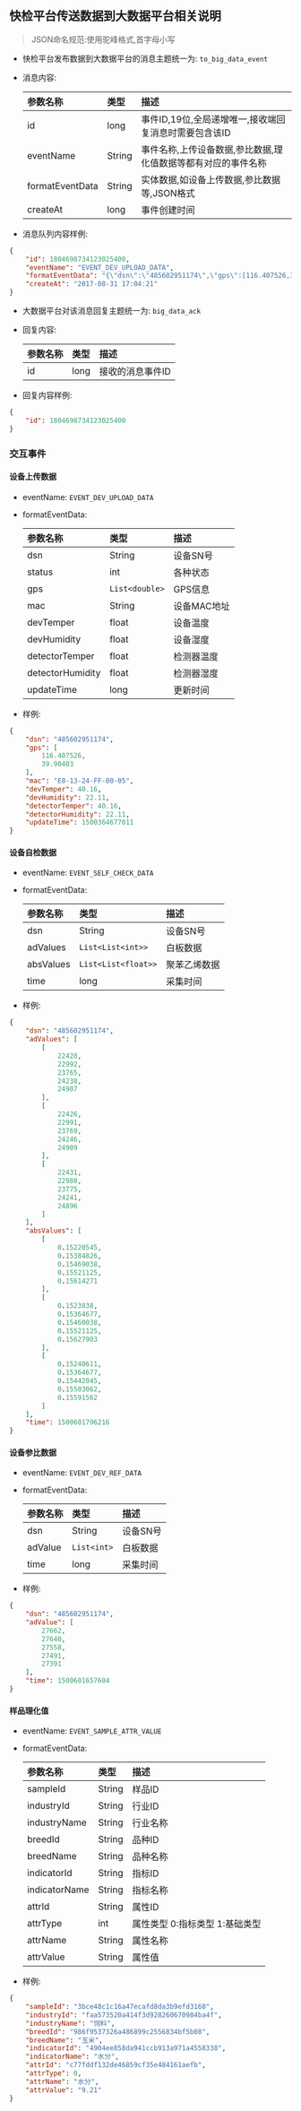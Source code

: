 ## 快检平台传送数据到大数据平台相关说明

> JSON命名规范:使用驼峰格式,首字母小写

- 快检平台发布数据到大数据平台的消息主题统一为: `to_big_data_event`
- 消息内容:

    |参数名称         |类型      |描述       |
    |:-------------|:-------------|:-------------|
    |id            |long    |事件ID,19位,全局递增唯一,接收端回复消息时需要包含该ID|
    |eventName    | String|事件名称,上传设备数据,参比数据,理化值数据等都有对应的事件名称|
    |formatEventData    |String|实体数据,如设备上传数据,参比数据等,JSON格式|
    |createAt     |long     |事件创建时间|


- 消息队列内容样例:

```json
{
    "id": 1804698734123025400, 
    "eventName": "EVENT_DEV_UPLOAD_DATA", 
    "formatEventData": "{\"dsn\":\"485602951174\",\"gps\":[116.407526,39.90403],\"mac\":\"E8-13-24-FF-00-05\",\"devTemper\":40.16,\"devHumidity\":22.11,\"detectorTemper\":40.16,\"detectorHumidity\":22.11,\"updateTime\":1500364677011}", 
    "createAt": "2017-08-31 17:04:21"
}
```

- 大数据平台对该消息回复主题统一为: `big_data_ack`
- 回复内容:
    
    |参数名称         |类型      |描述       |
    |:-------------|:-------------|:-------------|
    |id            |long    |接收的消息事件ID|

- 回复内容样例:

```json
{
    "id": 1804698734123025400
}    
```
###  交互事件

#### 设备上传数据

- eventName: `EVENT_DEV_UPLOAD_DATA`
- formatEventData:

    |参数名称         |类型      |描述       |
    |:-------------|:-------------|:-------------|
    |dsn	|String	|设备SN号	|
    |status	|int	|各种状态	|
    |gps	|`List<double>`	|GPS信息	|
    |mac	|String	|设备MAC地址	|
    |devTemper	|float	|设备温度	|
    |devHumidity	|float	|设备湿度	|
    |detectorTemper	|float	|检测器温度	|
    |detectorHumidity	|float	|检测器湿度	|
    |updateTime	|long	|更新时间	|

- 样例:
```json
{
    "dsn": "485602951174", 
    "gps": [
        116.407526, 
        39.90403
    ], 
    "mac": "E8-13-24-FF-00-05", 
    "devTemper": 40.16, 
    "devHumidity": 22.11, 
    "detectorTemper": 40.16, 
    "detectorHumidity": 22.11, 
    "updateTime": 1500364677011
}

```
#### 设备自检数据
- eventName: `EVENT_SELF_CHECK_DATA`
- formatEventData:

    |参数名称         |类型      |描述       |
    |:-------------|:-------------|:-------------|
    |dsn	|String	|设备SN号	|
    |adValues	|`List<List<int>>`	|白板数据	|
    |absValues	|`List<List<float>>`	|聚苯乙烯数据	|
    |time	|long	|采集时间	|

- 样例:

```json
{
    "dsn": "485602951174", 
    "adValues": [
        [
            22428, 
            22992, 
            23765, 
            24238, 
            24907
        ], 
        [
            22426, 
            22991, 
            23769, 
            24246, 
            24909
        ], 
        [
            22431, 
            22988, 
            23775, 
            24241, 
            24896
        ]
    ], 
    "absValues": [
        [
            0.15220545, 
            0.15384826, 
            0.15469038, 
            0.15521125, 
            0.15614271
        ], 
        [
            0.1523838, 
            0.15364677, 
            0.15460038, 
            0.15521125, 
            0.15627903
        ], 
        [
            0.15240611, 
            0.15364677, 
            0.15442045, 
            0.15503062, 
            0.15591562
        ]
    ], 
    "time": 1500601796216
}

```
#### 设备参比数据

- eventName: `EVENT_DEV_REF_DATA`
- formatEventData:

    |参数名称         |类型      |描述       |
    |:-------------|:-------------|:-------------|
    |dsn	|String	|设备SN号	|
    |adValue	|`List<int>`	|白板数据	|
    |time	|long	|采集时间	|

- 样例:

```json
{
    "dsn": "485602951174", 
    "adValue": [
        27662, 
        27640, 
        27558, 
        27491, 
        27391
    ], 
    "time": 1500601657604
}

```


#### 样品理化值

- eventName: `EVENT_SAMPLE_ATTR_VALUE`
- formatEventData:

    |参数名称         |类型      |描述       |
    |:-------------|:-------------|:-------------|
    |sampleId	|String	|样品ID	|
    |industryId	|String	|行业ID	|
    |industryName	|String	|行业名称	|
    |breedId	|String	|品种ID	|
    |breedName	|String	|品种名称	|
    |indicatorId	|String	|指标ID	|
    |indicatorName	|String	|指标名称	|
    |attrId	|String	|属性ID	|
    |attrType| int| 属性类型  0:指标类型 1:基础类型|
    |attrName	|String	|属性名称	|
    |attrValue	|String	|属性值	|

- 样例:
```json
{
    "sampleId": "3bce48c1c16a47ecafd8da3b9efd3160", 
    "industryId": "faa573520a414f3d928260670984ba4f", 
    "industryName": "饲料", 
    "breedId": "986f9537326a486899c2556834bf5b08", 
    "breedName": "玉米", 
    "indicatorId": "4904ee858da941ccb913a971a4558338", 
    "indicatorName": "水分", 
    "attrId": "c77fddf132de46859cf35e484161aefb", 
    "attrType": 0, 
    "attrName": "水分", 
    "attrValue": "9.21"
}

```
